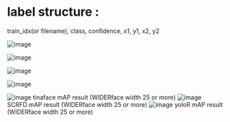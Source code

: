 # label structure :

train_idx(or filename), class, confidence, x1, y1, x2, y2

![image](https://user-images.githubusercontent.com/70372577/160774262-faf324af-4911-477a-baaa-6cd53bf9475b.png)

![image](https://user-images.githubusercontent.com/70372577/160989911-121891db-c941-42ac-b32d-957ff2600ebc.png)

![image](https://user-images.githubusercontent.com/70372577/160989936-72f66e36-806c-4a4f-be15-eaa82083fad2.png)

![image](https://user-images.githubusercontent.com/70372577/160989922-b33d4dc0-0d2d-42d4-ae3d-cf0c23b5bf0e.png)



![image](https://user-images.githubusercontent.com/70372577/160989016-34885e12-0eb8-422e-826f-12e00d10abf4.png)
tinaface mAP result    (WIDERface width 25 or more)
![image](https://user-images.githubusercontent.com/70372577/160989838-a21361aa-3a73-4cde-9bce-36e8b8b81c05.png)
SCRFD mAP result  (WIDERface width 25 or more)
![image](https://user-images.githubusercontent.com/70372577/160989781-f0edc040-3019-4bb3-92f1-b87d0fedb0ca.png)
yoloR mAP result       (WIDERface width 25 or more)

